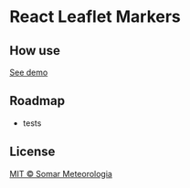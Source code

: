 # React Leaflet Markers

## How use

[See demo]()

## Roadmap

- tests

## License

[MIT © Somar Meteorologia](https://github.com/somarmeteorologia/react-leaflet-markers/blob/master/LICENSE.md)
